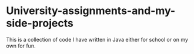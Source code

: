 # University-assignments-and-my-side-projects
This is a collection of code I have written in Java either for school or on my own for fun.
